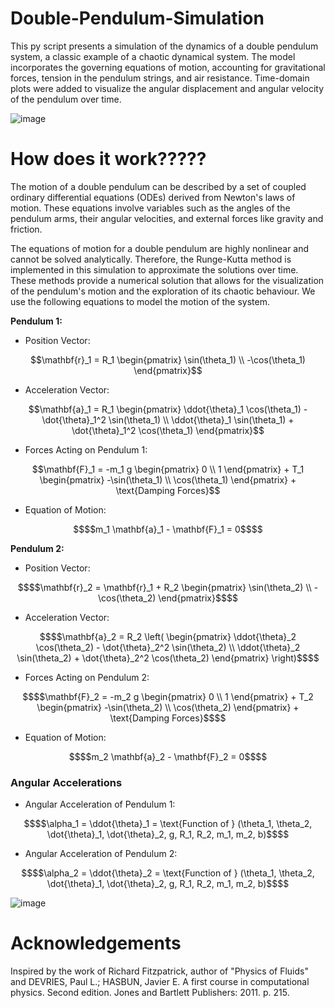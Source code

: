 # Double-Pendulum-Simulation

This py script presents a simulation of the dynamics of a double pendulum system, a classic example of a chaotic dynamical system. The model incorporates the governing equations of motion, accounting for gravitational forces, tension in the pendulum strings, and air resistance. Time-domain plots were added to visualize the angular displacement and angular velocity of the pendulum over time.

![image](https://github.com/user-attachments/assets/2aad7606-b94a-4216-86a4-0ff245c3267f)


# How does it work?????

The motion of a double pendulum can be described by a set of coupled ordinary differential equations (ODEs) derived from Newton's laws of motion. These equations involve variables such as the angles of the pendulum arms, their angular velocities, and external forces like gravity and friction.

The equations of motion for a double pendulum are highly nonlinear and cannot be solved analytically. Therefore, the Runge-Kutta method is implemented in this simulation to approximate the solutions over time. These methods provide a numerical solution that allows for the visualization of the pendulum's motion and the exploration of its chaotic behaviour. We use the following equations to model the motion of the system.

**Pendulum 1:**

- Position Vector:
```math
\mathbf{r}_1 = R_1 \begin{pmatrix} \sin(\theta_1) \\ -\cos(\theta_1) \end{pmatrix}
```

- Acceleration Vector:
```math
\mathbf{a}_1 = R_1 \begin{pmatrix} \ddot{\theta}_1 \cos(\theta_1) - \dot{\theta}_1^2 \sin(\theta_1) \\ \ddot{\theta}_1 \sin(\theta_1) + \dot{\theta}_1^2 \cos(\theta_1) \end{pmatrix}
```

- Forces Acting on Pendulum 1:
```math
\mathbf{F}_1 = -m_1 g \begin{pmatrix} 0 \\ 1 \end{pmatrix} + T_1 \begin{pmatrix} -\sin(\theta_1) \\ \cos(\theta_1) \end{pmatrix} + \text{Damping Forces}
```

- Equation of Motion:
```math
$$m_1 \mathbf{a}_1 - \mathbf{F}_1 = 0$$
```


**Pendulum 2:**

- Position Vector:
```math
$$\mathbf{r}_2 = \mathbf{r}_1 + R_2 \begin{pmatrix} \sin(\theta_2) \\ -\cos(\theta_2) \end{pmatrix}$$
```

- Acceleration Vector:
```math
$$\mathbf{a}_2 = R_2 \left( \begin{pmatrix} \ddot{\theta}_2 \cos(\theta_2) - \dot{\theta}_2^2 \sin(\theta_2) \\ \ddot{\theta}_2 \sin(\theta_2) + \dot{\theta}_2^2 \cos(\theta_2) \end{pmatrix} \right)$$
```

- Forces Acting on Pendulum 2:
```math
$$\mathbf{F}_2 = -m_2 g \begin{pmatrix} 0 \\ 1 \end{pmatrix} + T_2 \begin{pmatrix} -\sin(\theta_2) \\ \cos(\theta_2) \end{pmatrix} + \text{Damping Forces}$$
```
- Equation of Motion:
```math
$$m_2 \mathbf{a}_2 - \mathbf{F}_2 = 0$$
```
### Angular Accelerations

- Angular Acceleration of Pendulum 1:
```math
$$\alpha_1 = \ddot{\theta}_1 = \text{Function of } (\theta_1, \theta_2, \dot{\theta}_1, \dot{\theta}_2, g, R_1, R_2, m_1, m_2, b)$$
```

- Angular Acceleration of Pendulum 2:
```math
$$\alpha_2 = \ddot{\theta}_2 = \text{Function of } (\theta_1, \theta_2, \dot{\theta}_1, \dot{\theta}_2, g, R_1, R_2, m_1, m_2, b)$$
```

   
![image](https://github.com/user-attachments/assets/f4e71374-3d1b-4258-893c-2ffffdef8933)


# Acknowledgements
Inspired by the work of Richard Fitzpatrick, author of "Physics of Fluids" and DEVRIES, Paul L.; HASBUN, Javier E. A first course in computational physics. Second edition. Jones and Bartlett Publishers: 2011. p. 215.



